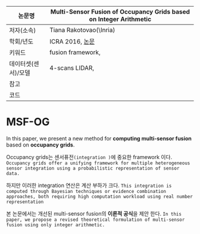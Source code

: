 | 논문명 | Multi-Sensor Fusion of Occupancy Grids based on Integer Arithmetic |
| --- | --- |
| 저자\(소속\) | Tiana Rakotovao\(\Inria) |
| 학회/년도 | ICRA 2016, [논문](http://ieeexplore.ieee.org/document/7487330/) |
| 키워드 |fusion framework, |
| 데이터셋(센서)/모델 | 4-scans LIDAR, |
| 참고 | |
| 코드 | |

# MSF-OG

In this paper, we present a new method for **computing multi-sensor fusion** based on **occupancy grids**.

Occupancy grids는 센서퓨전`(integration )`에 중요한 framework 이다. `Occupancy grids offer a unifying framework for multiple heterogeneous sensor integration using a probabilistic representation of sensor data.`

하지만 이러한 integration 연산은 계산 부하가 크다. `This integration is computed through Bayesian techniques or evidence combination approaches, both requiring high computation workload using real number representation`

본 논문에서는 개선된 multi-sensor fusion의 **이론적 공식**을 제안 한다. `In this paper, we propose a revised
theoretical formulation of multi-sensor fusion using only integer arithmetic.`

<!--stackedit_data:
eyJoaXN0b3J5IjpbLTEzMTU1NTE0NzddfQ==
-->